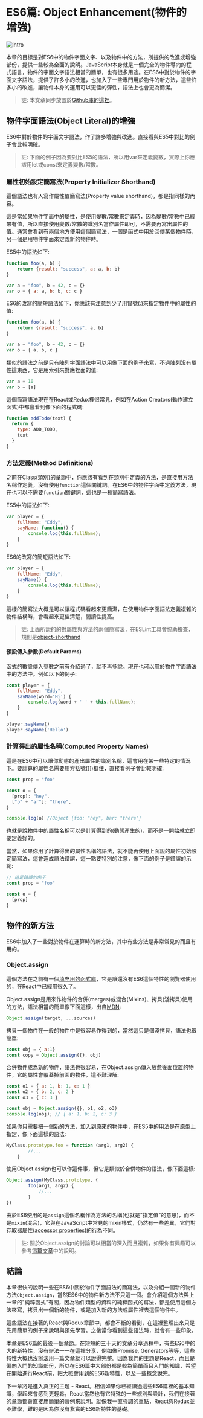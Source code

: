 # ES6篇: Object Enhancement(物件的增強)

![intro](https://raw.githubusercontent.com/eyesofkids/ironman2017/master/day13_object_improve/asset/intro.png)

本章的目標是對ES6中的物件字面文字、以及物件中的方法，所提供的改進或增強部份，提供一些較為全面的說明。JavaScript本身就是一個完全的物件導向的程式語言，物件的字面文字語法相當的簡單，也有很多用途。在ES6中對於物件的字面文字語法，提供了許多小的改進，也加入了一些專門用於物件的新方法，這些許多小的改進，讓物件本身的運用可以更佳的彈性，語法上也會更為簡潔。

> 註: 本文章同步放置於[Github庫的這裡](https://github.com/eyesofkids/ironman2017/tree/master/day13_object_improve)。

## 物件字面語法(Object Literal)的增強

ES6中對於物件的字面文字語法，作了許多增強與改進。直接看與ES5中對比的例子會比較明確。

> 註: 下面的例子因為要對比ES5的語法，所以用var來定義變數，實際上你應該用let或const來定義變數/常數。

### 屬性初始設定簡寫法(Property Initializer Shorthand)

這個語法也有人寫作屬性值簡寫法(Property value shorthand)，都是指同樣的內容。

這是當如果物件字面中的屬性，是使用變數/常數來定義時，因為變數/常數中已經帶有值，所以直接使用變數/常數的識別名當作屬性即可，不需要再寫出屬性的值。通常會看到有兩個地方使用這個簡寫法，一個是函式中用於回傳某個物件時，另一個是用物件字面來定義新的物件時。

ES5中的語法如下:

```js
function foo(a, b) {
    return {result: "success", a: a, b: b}
}

var a = "foo", b = 42, c = {}
var o = { a: a, b: b, c: c }
```

ES6的改寫的簡短語法如下，你應該有注意到少了用冒號(:)來指定物件中的屬性的值:

```js
function foo(a, b) {
    return {result: "success", a, b}
}

var a = "foo", b = 42, c = {}
var o = { a, b, c }
```

類似的語法之前是只有陣列字面語法中可以用像下面的例子來寫，不過陣列沒有屬性這東西，它是用索引來對應裡面的值:

```js
var a = 10
var b = [a]
```

這個簡寫語法現在在React或Redux裡很常見，例如在Action Creators(動作建立函式)中都會看到像下面的程式碼:

```js
function addTodo(text) {
  return {
    type: ADD_TODO,
    text
  }
}
```

### 方法定義(Method Definitions)

之前在Class(類別)的章節中，你應該有看到在類別中定義的方法，是直接用方法名稱作定義，沒有使用`function`這個關鍵詞。在ES6中的物件字面中定義方法，現在也可以不需要`function`關鍵詞，這也是一種簡寫語法。

ES5中的語法如下:

```js
var player = {
    fullName: "Eddy",
    sayName: function() {
        console.log(this.fullName);
    }
}
```

ES6的改寫的簡短語法如下:

```js
var player = {
    fullName: "Eddy",
    sayName() {
        console.log(this.fullName);
    }
}
```

這樣的簡寫法大概是可以讓程式碼看起來更簡潔，在使用物件字面語法定義複雜的物件結構時，會看起來更佳清楚，閱讀性提高。

> 註: 上面所說的的對屬性與方法的兩個簡寫法，在ESLint工具會協助檢查，規則是[object-shorthand](http://eslint.org/docs/rules/object-shorthand)

#### 預設傳入參數(Default Params)

函式的數設傳入參數之前有介紹過了，就不再多說。現在也可以用於物件字面語法中的方法中。例如以下的例子:

```js
const player = {
    fullName: "Eddy",
    sayName(word='Hi') {
        console.log(word + ' ' + this.fullName);
    }
}

player.sayName()
player.sayName('Hello')
```

### 計算得出的屬性名稱(Computed Property Names)

這是在ES6中可以讓你動態的產出屬性的識別名稱，這會用在某一些特定的情況下。要計算的屬性名需要用方括號([])框住，直接看例子會比較明確:

```js
const prop = "foo"

const o = {
  [prop]: "hey",
  ["b" + "ar"]: "there",
}

console.log(o) //Object {foo: "hey", bar: "there"}
```

也就是說物件中的屬性名稱可以是計算得到的(動態產生的)，而不是一開始就立即要定義好的。

當然，如果你用了計算得出的屬性名稱的語法，就不能再使用上面說的屬性初始設定簡寫法，這會造成語法錯誤，這一點要特別的注意，像下面的例子是錯誤的示範:

```js
// 這是錯誤的例子
const prop = "foo"

const o = {
  [prop]
}
```

## 物件的新方法

ES6中加入了一些對於物件在運算時的新方法，其中有些方法是非常常見的而且有用的。

### Object.assign

這個方法在之前有一個[填充用的函式庫](https://github.com/sindresorhus/object-assign)，它是讓還沒有ES6這個特性的瀏覽器使用的，在React中已經用很久了。

Object.assign是用來作物件的合併(merges)或混合(Mixins)、拷貝(淺拷貝)使用的方法，語法相當的簡單像下面這樣，出自[MDN](https://developer.mozilla.org/en-US/docs/Web/JavaScript/Reference/Global_Objects/Object/assign):

```js
Object.assign(target, ...sources)
```

拷貝一個物件在一般的物件中是很容易作得到的，當然這只是個淺拷貝，語法也很簡單:

```js
const obj = { a:1}
const copy = Object.assign({}, obj)
```

合併物件成為新的物件，語法也很容易，在Object.assign傳入放愈後面位置的物件，它的屬性會覆蓋掉前面的物件，這不難理解:

```js
const o1 = { a: 1, b: 1, c: 1 }
const o2 = { b: 2, c: 2 }
const o3 = { c: 3 }

const obj = Object.assign({}, o1, o2, o3)
console.log(obj); // { a: 1, b: 2, c: 3 }
```

如果你只需要把一個新的方法，加入到原來的物件中，在ES5中的用法是在原型上指定，像下面這樣的語法:

```js
MyClass.prototype.foo = function (arg1, arg2) {
        //...
    }
```

使用Object.assign也可以作這件事，但它是類似於合併物件的語法，像下面這樣:

```js
Object.assign(MyClass.prototype, {
        foo(arg1, arg2) {
            //...
        }
})
```

由於ES6使用的是`assign`這個名稱作為方法的名稱(也就是"指定值"的意思)，而不是`mixin`(混合)，它與在JavaScript中常見的mixin樣式，仍然有一些差異，它們對存取器屬性([accessor properties](https://developer.mozilla.org/en-US/docs/Web/JavaScript/Reference/Global_Objects/Object/defineProperty))的行為不同。

> 註: 關於Object.assign的討論可以相當的深入而且複雜，如果你有興趣可以參考[這篇文章](http://www.2ality.com/2014/01/object-assign.html)中的說明。

## 結論

本章很快的說明一些在ES6中關於物件字面語法的簡寫法，以及介紹一個新的物件方法`Object.assign`，當然ES6中的物件新方法不只這一個。會介紹這個方法與上一章的"純粹函式"有關，因為物件類型的資料的純粹函式的寫法，都是使用這個方法來寫，拷貝出一個新的物件，或是加入新的方法或屬性裡去這個物件中。

這些語法在接著的React與Redux章節中，都會不斷的看到，在這裡整理出來只是先用簡單的例子來說明與預先學習。之後當你看到這些語法時，就會有一些印象。

本章是ES6篇的最後一個章節。在短短的三十天的文章分享過程中，有些ES6中的大的新特性，沒有辦法一一在這裡分享，例如像Promise, Generators等等，這些特性大概也沒辦法用一篇文章就可以說得完整。因為我們的主題是React，而且是偏向入門的知識部份，所以在ES6篇中大部份都是較為簡單而且入門的知識，希望在開始進行React前，把大概會用到的ES6新特性，以及一些概念說完。

下一章將是進入真正的主題 - React。相信如果你已經讀過這些ES6篇裡的基本知識，學起來會感到更輕鬆，React當然也有它特殊的一些規則與設計，我們在接著的章節都會直接用簡單的實例來說明。就像我一直強調的重點，React與Redux並不難學，難的是因為你沒有紥實的ES6新特性的基礎。
